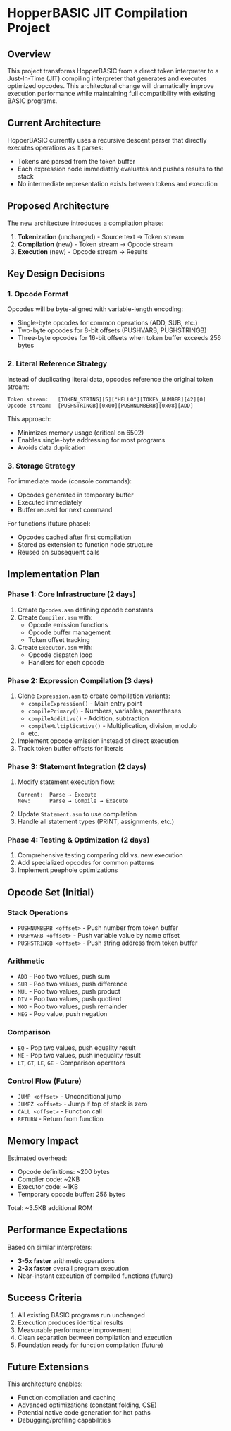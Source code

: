 # HopperBASIC JIT Compilation Project

## Overview

This project transforms HopperBASIC from a direct token interpreter to a Just-In-Time (JIT) compiling interpreter that generates and executes optimized opcodes. This architectural change will dramatically improve execution performance while maintaining full compatibility with existing BASIC programs.

## Current Architecture

HopperBASIC currently uses a recursive descent parser that directly executes operations as it parses:
- Tokens are parsed from the token buffer
- Each expression node immediately evaluates and pushes results to the stack
- No intermediate representation exists between tokens and execution

## Proposed Architecture

The new architecture introduces a compilation phase:
1. **Tokenization** (unchanged) - Source text → Token stream
2. **Compilation** (new) - Token stream → Opcode stream  
3. **Execution** (new) - Opcode stream → Results

## Key Design Decisions

### 1. Opcode Format
Opcodes will be byte-aligned with variable-length encoding:
- Single-byte opcodes for common operations (ADD, SUB, etc.)
- Two-byte opcodes for 8-bit offsets (PUSHVARB, PUSHSTRINGB)
- Three-byte opcodes for 16-bit offsets when token buffer exceeds 256 bytes

### 2. Literal Reference Strategy
Instead of duplicating literal data, opcodes reference the original token stream:
```
Token stream:   [TOKEN_STRING][5]["HELLO"][TOKEN_NUMBER][42][0]
Opcode stream:  [PUSHSTRINGB][0x00][PUSHNUMBERB][0x08][ADD]
```

This approach:
- Minimizes memory usage (critical on 6502)
- Enables single-byte addressing for most programs
- Avoids data duplication

### 3. Storage Strategy
For immediate mode (console commands):
- Opcodes generated in temporary buffer
- Executed immediately
- Buffer reused for next command

For functions (future phase):
- Opcodes cached after first compilation
- Stored as extension to function node structure
- Reused on subsequent calls

## Implementation Plan

### Phase 1: Core Infrastructure (2 days)
1. Create `Opcodes.asm` defining opcode constants
2. Create `Compiler.asm` with:
   - Opcode emission functions
   - Opcode buffer management
   - Token offset tracking
3. Create `Executor.asm` with:
   - Opcode dispatch loop
   - Handlers for each opcode

### Phase 2: Expression Compilation (3 days)
1. Clone `Expression.asm` to create compilation variants:
   - `compileExpression()` - Main entry point
   - `compilePrimary()` - Numbers, variables, parentheses
   - `compileAdditive()` - Addition, subtraction
   - `compileMultiplicative()` - Multiplication, division, modulo
   - etc.
2. Implement opcode emission instead of direct execution
3. Track token buffer offsets for literals

### Phase 3: Statement Integration (2 days)
1. Modify statement execution flow:
   ```
   Current:  Parse → Execute
   New:      Parse → Compile → Execute
   ```
2. Update `Statement.asm` to use compilation
3. Handle all statement types (PRINT, assignments, etc.)

### Phase 4: Testing & Optimization (2 days)
1. Comprehensive testing comparing old vs. new execution
2. Add specialized opcodes for common patterns
3. Implement peephole optimizations

## Opcode Set (Initial)

### Stack Operations
- `PUSHNUMBERB <offset>` - Push number from token buffer
- `PUSHVARB <offset>` - Push variable value by name offset
- `PUSHSTRINGB <offset>` - Push string address from token buffer

### Arithmetic
- `ADD` - Pop two values, push sum
- `SUB` - Pop two values, push difference  
- `MUL` - Pop two values, push product
- `DIV` - Pop two values, push quotient
- `MOD` - Pop two values, push remainder
- `NEG` - Pop value, push negation

### Comparison
- `EQ` - Pop two values, push equality result
- `NE` - Pop two values, push inequality result
- `LT`, `GT`, `LE`, `GE` - Comparison operators

### Control Flow (Future)
- `JUMP <offset>` - Unconditional jump
- `JUMPZ <offset>` - Jump if top of stack is zero
- `CALL <offset>` - Function call
- `RETURN` - Return from function

## Memory Impact

Estimated overhead:
- Opcode definitions: ~200 bytes
- Compiler code: ~2KB 
- Executor code: ~1KB
- Temporary opcode buffer: 256 bytes

Total: ~3.5KB additional ROM

## Performance Expectations

Based on similar interpreters:
- **3-5x faster** arithmetic operations
- **2-3x faster** overall program execution
- Near-instant execution of compiled functions (future)

## Success Criteria

1. All existing BASIC programs run unchanged
2. Execution produces identical results
3. Measurable performance improvement
4. Clean separation between compilation and execution
5. Foundation ready for function compilation (future)

## Future Extensions

This architecture enables:
- Function compilation and caching
- Advanced optimizations (constant folding, CSE)
- Potential native code generation for hot paths
- Debugging/profiling capabilities